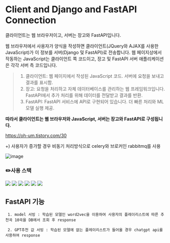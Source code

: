 # Client and Django and FastAPI Connection

클라이언트는 웹 브라우저이고, 서버는 장고와 FastAPI입니다.

웹 브라우저에서 사용자가 양식을 작성하면 클라이언트(JQuery와 AJAX를 사용한 JavaScript)가 이 정보를 서버(Django 및 FastAPI)로 전송합니다. 웹 페이지상에서 작동하는 JavaScript는 클라이언트 쪽 코드이고, 장고 및 FastAPI 서버 애플리케이션은 각각 서버 측 코드입니다.

> 1. 클라이언트: 웹 페이지에서 작성된 JavaScript 코드. 서버에 요청을 보내고 결과를 표시함.
> 2. 장고: 요청을 처리하고 자체 데이터베이스를 관리하는 웹 프레임워크입니다. FastAPI에서 추가 처리를 위해 데이터를 전달받고 결과를 반환.
> 3. FastAPI: FastAPI 서비스에 API로 구현되어 있습니다. 더 빠른 처리와 ML 모델 실행 제공.

**따라서 클라이언트는 웹 브라우저와 JavaScript, 서버는 장고와 FastAPI로 구성됩니다.**

https://oh-um.tistory.com/30

+) 사용자가 증가할 경우 비동기 처리방식으로 celery와 브로커인 rabbitmq를 사용


![image](https://github.com/OhJune/Client-Django-FastAPI/assets/124857930/44acfce7-9f12-45ac-81bf-36cac69b70f0)

### ✏️사용 스택
<img src="https://img.shields.io/badge/django-092E20?style=for-the-badge&logo=django&logoColor=white">  <img src="https://img.shields.io/badge/fastapi-009688?style=for-the-badge&logo=fastapi&logoColor=white">
<img src="https://img.shields.io/badge/celery-37814A?style=for-the-badge&logo=celery&logoColor=white">
<img src="https://img.shields.io/badge/rabbitmq-FF6600?style=for-the-badge&logo=rabbitmq&logoColor=white">
<img src="https://img.shields.io/badge/redis-DC382D?style=for-the-badge&logo=redis&logoColor=white">
<img src="https://img.shields.io/badge/docker-2496ED?style=for-the-badge&logo=docker&logoColor=white">


## FastAPI 기능

     1. model 서빙 : 학습된 모델인 word2vec을 이용하여 사용자의 플레이리스트에 따른 추천곡 10곡을 DB에서 조회 후 response

     2. GPT추천 값 서빙 : 학습된 모델에 없는 플레이리스트가 들어올 경우 chatgpt api를 사용하여 response 


